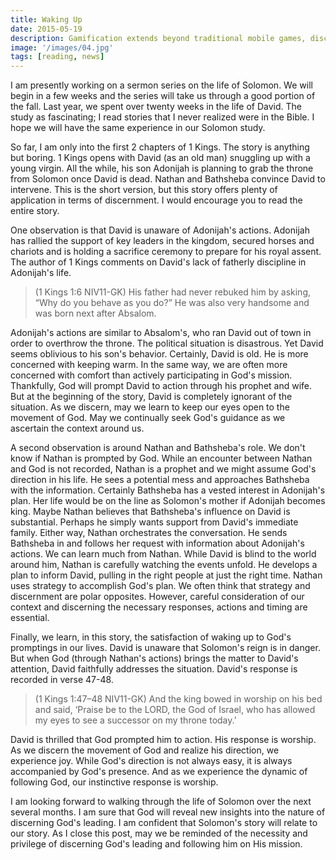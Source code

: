 ```yaml
---
title: Waking Up
date: 2015-05-19
description: Gamification extends beyond traditional mobile games, discovering innovative strategies to incorporate game-like elements into non-gaming apps for enhanced
image: '/images/04.jpg'
tags: [reading, news]
---
```

 
I am presently working on a sermon series on the life of Solomon. We will begin in a few weeks and the series will take us through a good portion of the fall. Last year, we spent over twenty weeks in the life of David. The study as fascinating; I read stories that I never realized were in the Bible. I hope we will have the same experience in our Solomon study.

So far, I am only into the first 2 chapters of 1 Kings. The story is anything but boring. 1 Kings opens with David (as an old man) snuggling up with a young virgin. All the while, his son Adonijah is planning to grab the throne from Solomon once David is dead. Nathan and Bathsheba convince David to intervene. This is the short version, but this story offers plenty of application in terms of discernment. I would encourage you to read the entire story.

One observation is that David is unaware of Adonijah's actions. Adonijah has rallied the support of key leaders in the kingdom, secured horses and chariots and is holding a sacrifice ceremony to prepare for his royal assent. The author of 1 Kings comments on David's lack of fatherly discipline in Adonijah's life. 

>(1 Kings 1:6 NIV11-GK) His father had never rebuked him by asking, “Why do you behave as you do?” He was also very handsome and was born next after Absalom.

Adonijah's actions are similar to Absalom's, who ran David out of town in order to overthrow the throne. The political situation is disastrous. Yet David seems oblivious to his son's behavior. Certainly, David is old. He is more concerned with keeping warm. In the same way, we are often more concerned with comfort than actively participating in God's mission. Thankfully, God will prompt David to action through his prophet and wife. But at the beginning of the story, David is completely ignorant of the situation. As we discern, may we learn to keep our eyes open to the movement of God. May we continually seek God's guidance as we ascertain the context around us.

A second observation is around Nathan and Bathsheba's role. We don't know if Nathan is prompted by God. While an encounter between Nathan and God is not recorded, Nathan is a prophet and we might assume God's direction in his life. He sees a potential mess and approaches Bathsheba with the information. Certainly Bathsheba has a vested interest in Adonijah's plan. Her life would be on the line as Solomon's mother if Adonijah becomes king. Maybe Nathan believes that Bathsheba's influence on David is substantial. Perhaps he simply wants support from David's immediate family. Either way, Nathan orchestrates the conversation. He sends Bathsheba in and follows her request with information about Adonijah's actions. We can learn much from Nathan. While David is blind to the world around him, Nathan is carefully watching the events unfold. He develops a plan to inform David, pulling in the right people at just the right time. Nathan uses strategy to accomplish God's plan. We often think that strategy and discernment are polar opposites. However, careful consideration of our context and discerning the necessary responses, actions and timing are essential. 

Finally, we learn, in this story, the satisfaction of waking up to God's promptings in our lives. David is unaware that Solomon's reign is in danger. But when God (through Nathan's actions) brings the matter to David's attention, David faithfully addresses the situation. David's response is recorded in verse 47-48.

>(1 Kings 1:47–48 NIV11-GK) And the king bowed in worship on his bed and said, ‘Praise be to the LORD, the God of Israel, who has allowed my eyes to see a successor on my throne today.’

David is thrilled that God prompted him to action. His response is worship. As we discern the movement of God and realize his direction, we experience joy. While God's direction is not always easy, it is always accompanied by God's presence. And as we experience the dynamic of following God, our instinctive response is worship.

I am looking forward to walking through the life of Solomon over the next several months. I am sure that God will reveal new insights into the nature of discerning God's leading. I am confident that Solomon's story will relate to our story. As I close this post, may we be reminded of the necessity and privilege of discerning God's leading and following him on His mission.


